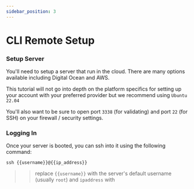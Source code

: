 ```yaml
---
sidebar_position: 3
---
```


# CLI Remote Setup


### Setup Server

You'll need to setup a server that run in the cloud. There are many options available including Digital Ocean and AWS.

This tutorial will not go into depth on the platform specifics for setting up your account with your preferred provider but we recommend using `Ubuntu 22.04`

You'll also want to be sure to open port `3338` (for validating) and port `22` (for SSH) on your firewall / security settings.


### Logging In

Once your server is booted, you can ssh into it using the following command:
```
ssh {{username}}@{{ip_address}}
```
>> replace `{{username}}` with the server's default username (usually `root`) and `ipaddress` with


